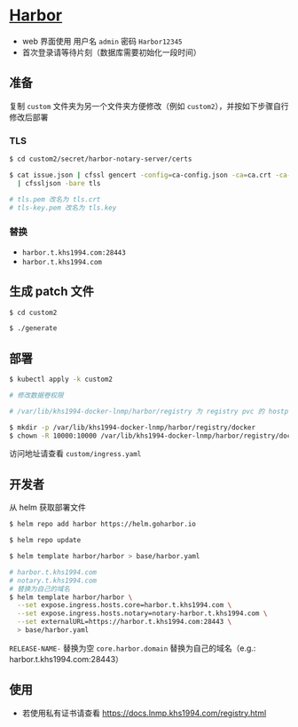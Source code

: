 # [Harbor](https://github.com/goharbor/harbor)

* web 界面使用 用户名 `admin` 密码 `Harbor12345`
* 首次登录请等待片刻（数据库需要初始化一段时间）

## 准备

复制 `custom` 文件夹为另一个文件夹方便修改（例如 `custom2`），并按如下步骤自行修改后部署

### TLS

```bash
$ cd custom2/secret/harbor-notary-server/certs

$ cat issue.json | cfssl gencert -config=ca-config.json -ca=ca.crt -ca-key=ca-key.pem -profile=harbor - \
  | cfssljson -bare tls

# tls.pem 改名为 tls.crt
# tls-key.pem 改名为 tls.key
```

### 替换

* `harbor.t.khs1994.com:28443`
* `harbor.t.khs1994.com`

## 生成 patch 文件

```bash
$ cd custom2

$ ./generate
```

## 部署

```bash
$ kubectl apply -k custom2

# 修改数据卷权限

# /var/lib/khs1994-docker-lnmp/harbor/registry 为 registry pvc 的 hostpath

$ mkdir -p /var/lib/khs1994-docker-lnmp/harbor/registry/docker
$ chown -R 10000:10000 /var/lib/khs1994-docker-lnmp/harbor/registry/docker
```

访问地址请查看 `custom/ingress.yaml`

## 开发者

从 helm 获取部署文件

```bash
$ helm repo add harbor https://helm.goharbor.io

$ helm repo update

$ helm template harbor/harbor > base/harbor.yaml

# harbor.t.khs1994.com
# notary.t.khs1994.com
# 替换为自己的域名
$ helm template harbor/harbor \
  --set expose.ingress.hosts.core=harbor.t.khs1994.com \
  --set expose.ingress.hosts.notary=notary-harbor.t.khs1994.com \
  --set externalURL=https://harbor.t.khs1994.com:28443 \
  > base/harbor.yaml
```

`RELEASE-NAME-` 替换为空
`core.harbor.domain` 替换为自己的域名（e.g.: harbor.t.khs1994.com:28443）

## 使用

* 若使用私有证书请查看 https://docs.lnmp.khs1994.com/registry.html
